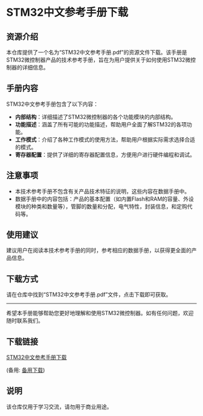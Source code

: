 # STM32中文参考手册下载

## 资源介绍

本仓库提供了一个名为“STM32中文参考手册.pdf”的资源文件下载。该手册是STM32微控制器产品的技术参考手册，旨在为用户提供关于如何使用STM32微控制器的详细信息。

## 手册内容

STM32中文参考手册包含了以下内容：

- **内部结构**：详细描述了STM32微控制器的各个功能模块的内部结构。
- **功能描述**：涵盖了所有可能的功能描述，帮助用户全面了解STM32的各项功能。
- **工作模式**：介绍了各种工作模式的使用方法，帮助用户根据实际需求选择合适的模式。
- **寄存器配置**：提供了详细的寄存器配置信息，方便用户进行硬件编程和调试。

## 注意事项

- 本技术参考手册不包含有关产品技术特征的说明，这些内容在数据手册中。
- 数据手册中的内容包括：产品的基本配置（如内置Flash和RAM的容量、外设模块的种类和数量等），管脚的数量和分配，电气特性，封装信息，和定购代码等。

## 使用建议

建议用户在阅读本技术参考手册的同时，参考相应的数据手册，以获得更全面的产品信息。

## 下载方式

请在仓库中找到“STM32中文参考手册.pdf”文件，点击下载即可获取。

---

希望本手册能够帮助您更好地理解和使用STM32微控制器。如有任何问题，欢迎随时联系我们。

## 下载链接
[STM32中文参考手册下载](https://pan.quark.cn/s/00fc809fd319) 

(备用: [备用下载](https://pan.baidu.com/s/1aT1M2RkvrCCd9HpKs-8bhA?pwd=1234))

## 说明

该仓库仅用于学习交流，请勿用于商业用途。

